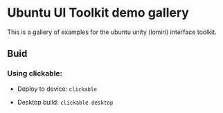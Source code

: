# Ubuntu UI Toolkit demo gallery

This is a gallery of examples for the ubuntu unity (lomiri) interface toolkit.

## Buid

### Using clickable:

- Deploy to device:
`clickable`

- Desktop build:
`clickable desktop`


